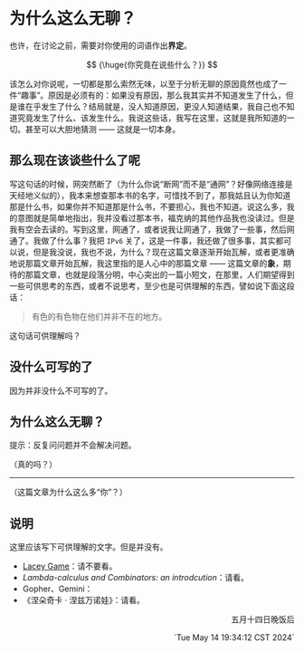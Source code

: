 # 为什么这么无聊？

也许，在讨论之前，需要对你使用的词语作出**界定**。

$$ {\huge{你究竟在说些什么？}} $$

该怎么对你说呢，一切都是那么索然无味，以至于分析无聊的原因竟然也成了一件“趣事”。原因是必须有的：如果没有原因，那么我其实并不知道发生了什么，但是谁在乎发生了什么？结局就是，没人知道原因，更没人知道结果，我自己也不知道究竟发生了什么、该发生什么。我说这些话，我写在这里，这就是我所知道的一切。甚至可以大胆地猜测 —— 这就是一切本身。


## 那么现在该谈些什么了呢

写这句话的时候，网突然断了（为什么你说“断网”而不是“通网”？好像网络连接是天经地义似的），我本来想查那本书的名字，可惜找不到了，那我姑且认为你知道那是什么书，如果你并不知道那是什么书，不要担心，我也不知道。说这么多，我的意图就是简单地指出，我并没看过那本书，福克纳的其他作品我也没读过。但是我有空会去读的。写到这里，网通了，或者说我让网通了，我做了一些事，然后网通了。我做了什么事？我把 `IPv6` 关了，这是一件事，我还做了很多事，其实都可以说，但是我没说，我也不说，为什么？现在这篇文章逐渐开始瓦解，或者更准确地说那篇文章开始瓦解，我这里指的是人心中的那篇文章 —— 这篇文章的**象**，期待的那篇文章，也就是段落分明，中心突出的一篇小短文，在那里，人们期望得到一些可供思考的东西，或者不说思考，至少也是可供理解的东西，譬如说下面这段话：

> 有色的有色物在他们并非不在的地方。

这句话可供理解吗？


## 没什么可写的了

因为并非没什么不可写的了。


## 为什么这么无聊？

提示：反复问问题并不会解决问题。

（真的吗？）


---

（这篇文章为什么这么多“你”？）


## 说明

这里应该写下可供理解的文字。但是并没有。

- [Lacey Game](https://www.youtube.com/watch?v=rpmCU6h0JSQ)：请不要看。
- *Lambda-calculus and Combinators: an introdcution*：请看。
- Gopher、Gemini：
- 《涅朵奇卡 · 涅兹万诺娃》：请看。

<p align = right>五月十四日晚饭后</p>
<p align = right> `Tue May 14 19:34:12 CST 2024` </p>
